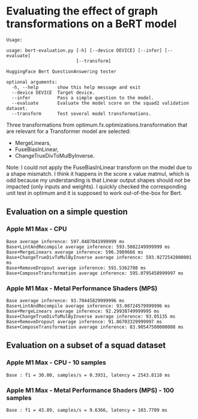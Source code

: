 # Evaluating the effect of graph transformations on a BeRT model

````
Usage:

usage: bert-evaluation.py [-h] [--device DEVICE] [--infer] [--evaluate]
                          [--transform]

HuggingFace Bert QuestionAnswering tester

optional arguments:
  -h, --help       show this help message and exit
  --device DEVICE  Target device.
  --infer          Pass a simple question to the model.
  --evaluate       Evaluate the model score on the squad2 validation dataset.
  --transform      Test several model transformations.
````

Three transformations from optimum.fx.optimizations.transformation that are relevant
for a Transformer model are selected:
- MergeLinears,
- FuseBiasInLinear,
- ChangeTrueDivToMulByInverse.

Note: I could not apply the FuseBiasInLinear transform on the model due to a shape mismatch.
I think it happens in the score x value matmul, which is odd because my understanding is that Linear output
shapes should not be impacted (only inputs and weights).
I quickly checked the corresponding unit test in optimum and it is supposed to work out-of-the-box for Bert.

## Evaluation on a simple question

### Apple M1 Max - CPU

````
Base average inference: 597.0487041999999 ms
Base+LintAndRecompile average inference: 593.5082249999999 ms
Base+MergeLinears average inference: 596.3989666 ms
Base+ChangeTrueDivToMulByInverse average inference: 593.9272542000001 ms
Base+RemoveDropout average inference: 591.5362708 ms
Base+ComposeTransformation average inference: 595.0795458999997 ms
````

### Apple M1 Max - Metal Performance Shaders (MPS)

````
Base average inference: 93.70445829999996 ms
Base+LintAndRecompile average inference: 93.08724579999996 ms
Base+MergeLinears average inference: 92.29938749999995 ms
Base+ChangeTrueDivToMulByInverse average inference: 93.05135 ms
Base+RemoveDropout average inference: 91.86703329999997 ms
Base+ComposeTransformation average inference: 83.90547500000008 ms
````

## Evaluation on a subset of a squad dataset

### Apple M1 Max - CPU - 10 samples

````
Base : f1 = 30.00, samples/s = 0.3931, latency = 2543.8110 ms
````

### Apple M1 Max - Metal Performance Shaders (MPS) - 100 samples

````
Base : f1 = 43.89, samples/s = 9.6366, latency = 103.7709 ms
````

